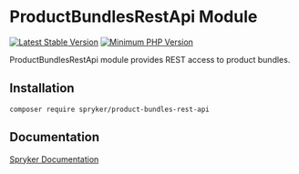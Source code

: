 # ProductBundlesRestApi Module
[![Latest Stable Version](https://poser.pugx.org/spryker/product-bundles-rest-api/v/stable.svg)](https://packagist.org/packages/spryker/product-bundles-rest-api)
[![Minimum PHP Version](https://img.shields.io/badge/php-%3E%3D%207.4-8892BF.svg)](https://php.net/)

ProductBundlesRestApi module provides REST access to product bundles.

## Installation

```
composer require spryker/product-bundles-rest-api
```

## Documentation

[Spryker Documentation](https://docs.spryker.com)
